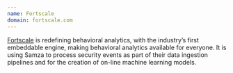 ```yaml
---
name: Fortscale
domain: fortscale.com
---
```

<!--
   Licensed to the Apache Software Foundation (ASF) under one or more
   contributor license agreements.  See the NOTICE file distributed with
   this work for additional information regarding copyright ownership.
   The ASF licenses this file to You under the Apache License, Version 2.0
   (the "License"); you may not use this file except in compliance with
   the License.  You may obtain a copy of the License at

       http://www.apache.org/licenses/LICENSE-2.0

   Unless required by applicable law or agreed to in writing, software
   distributed under the License is distributed on an "AS IS" BASIS,
   WITHOUT WARRANTIES OR CONDITIONS OF ANY KIND, either express or implied.
   See the License for the specific language governing permissions and
   limitations under the License.
-->

<a class="external-link" href="https://www.fortscale.com/" rel="nofollow">Fortscale</a> is redefining behavioral analytics, with the industry’s first embeddable engine, making behavioral analytics available for everyone. It is using Samza to process security events as part of their data ingestion pipelines and for the creation of on-line machine learning models.

